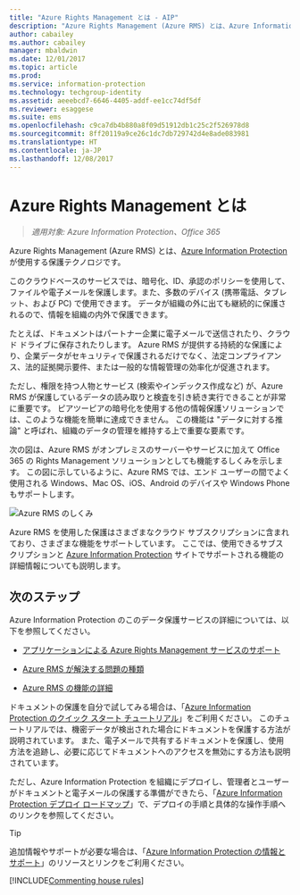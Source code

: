 ```yaml
---
title: "Azure Rights Management とは - AIP"
description: "Azure Rights Management (Azure RMS) とは、Azure Information Protection が使用する保護テクノロジです。"
author: cabailey
ms.author: cabailey
manager: mbaldwin
ms.date: 12/01/2017
ms.topic: article
ms.prod: 
ms.service: information-protection
ms.technology: techgroup-identity
ms.assetid: aeeebcd7-6646-4405-addf-ee1cc74df5df
ms.reviewer: esaggese
ms.suite: ems
ms.openlocfilehash: c9ca7db4b880a8f09d51912db1c25c2f526978d8
ms.sourcegitcommit: 8ff20119a9ce26c1dc7db729742d4e8ade083981
ms.translationtype: HT
ms.contentlocale: ja-JP
ms.lasthandoff: 12/08/2017
---
```

# <a name="what-is-azure-rights-management"></a>Azure Rights Management とは

>*適用対象: Azure Information Protection、Office 365*


Azure Rights Management (Azure RMS) とは、[Azure Information Protection](what-is-information-protection.md) が使用する保護テクノロジです。

このクラウドベースのサービスでは、暗号化、ID、承認のポリシーを使用して、ファイルや電子メールを保護します。また、多数のデバイス (携帯電話、タブレット、および PC) で使用できます。 データが組織の外に出ても継続的に保護されるので、情報を組織の内外で保護できます。

たとえば、ドキュメントはパートナー企業に電子メールで送信されたり、クラウド ドライブに保存されたりします。 Azure RMS が提供する持続的な保護により、企業データがセキュリティで保護されるだけでなく、法定コンプライアンス、法的証拠開示要件、または一般的な情報管理の効率化が促進されます。

ただし、権限を持つ人物とサービス (検索やインデックス作成など) が、Azure RMS が保護しているデータの読み取りと検査を引き続き実行できることが非常に重要です。 ピアツーピアの暗号化を使用する他の情報保護ソリューションでは、このような機能を簡単に達成できません。 この機能は "データに対する推論" と呼ばれ、組織のデータの管理を維持する上で重要な要素です。

次の図は、Azure RMS がオンプレミスのサーバーやサービスに加えて Office 365 の Rights Management ソリューションとしても機能するしくみを示します。 この図に示しているように、Azure RMS では、エンド ユーザーの間でよく使用される Windows、Mac OS、iOS、Android のデバイスや Windows Phone もサポートします。


![Azure RMS のしくみ](../media/AzRMS_elements.png)

Azure RMS を使用した保護はさまざまなクラウド サブスクリプションに含まれており、さまざまな機能をサポートしています。 ここでは、使用できるサブスクリプションと [Azure Information Protection](https://www.microsoft.com/cloud-platform/azure-information-protection) サイトでサポートされる機能の詳細情報についても説明します。

## <a name="next-steps"></a>次のステップ

Azure Information Protection のこのデータ保護サービスの詳細については、以下を参照してください。

- [アプリケーションによる Azure Rights Management サービスのサポート](applications-support.md)

- [Azure RMS が解決する問題の種類](azure-rms-problems-it-solves.md)

- [Azure RMS の機能の詳細](how-does-it-work.md)

ドキュメントの保護を自分で試してみる場合は、「[Azure Information Protection のクイック スタート チュートリアル](../get-started/infoprotect-quick-start-tutorial.md)」をご利用ください。 このチュートリアルでは、機密データが検出された場合にドキュメントを保護する方法が説明されています。 また、電子メールで共有するドキュメントを保護し、使用方法を追跡し、必要に応じてドキュメントへのアクセスを無効にする方法も説明されています。

ただし、Azure Information Protection を組織にデプロイし、管理者とユーザーがドキュメントと電子メールの保護する準備ができたら、「[Azure Information Protection デプロイ ロードマップ](../plan-design/deployment-roadmap.md)」で、デプロイの手順と具体的な操作手順へのリンクを参照してください。

> [!TIP]
> 追加情報やサポートが必要な場合は、「[Azure Information Protection の情報とサポート](../get-started/information-support.md)」のリソースとリンクをご利用ください。

[!INCLUDE[Commenting house rules](../includes/houserules.md)]